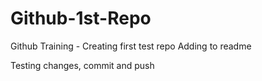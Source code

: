 # Github-1st-Repo
Github Training - Creating first test repo
Adding to readme

Testing changes, commit and push
